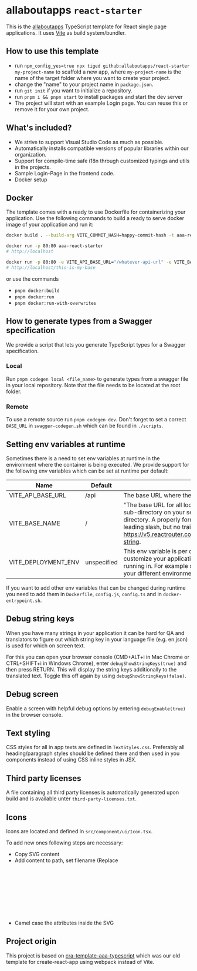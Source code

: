 # allaboutapps `react-starter`

This is the [allaboutapps](https://allaboutapps.at/) TypeScript template for React single page applications. It uses [Vite](https://vitejs.dev/) as build system/bundler.

## How to use this template
- run `npm_config_yes=true npx tiged github:allaboutapps/react-starter my-project-name` to scaffold a new app, where `my-project-name` is the name of the target folder where you want to create your project.
- change the "name" to your project name in `package.json`.
- run `git init` if you want to initialize a repository.
- run `pnpm i && pnpm start` to install packages and start the dev server
- The project will start with an example Login page. You can reuse this or remove it for your own project.

## What's included?
- We strive to support Visual Studio Code as much as possible.
- Automatically installs compatible versions of popular libraries within our organization.
- Support for compile-time safe i18n through customized typings and utils in the projects.
- Sample Login-Page in the frontend code.
- Docker setup

## Docker
The template comes with a ready to use Dockerfile for containerizing your application. Use the following commands to build a ready to serve docker image of your application and run it:

```sh
docker build . --build-arg VITE_COMMIT_HASH=happy-commit-hash -t aaa-react-starter

docker run -p 80:80 aaa-react-starter
# http://localhost

docker run -p 80:80 -e VITE_API_BASE_URL="/whatever-api-url" -e VITE_BASE_NAME="/this-is-my-base" -e VITE_DEPLOYMENT_ENV="happy-env" aaa-react-starter
# http://localhost/this-is-my-base
```

or use the commands

- `pnpm docker:build`
- `pnpm docker:run`
- `pnpm docker:run-with-overwrites`

## How to generate types from a Swagger specification

We provide a script that lets you generate TypeScript types for a Swagger specification.

### Local

Run `pnpm codegen local <file_name>` to generate types from a swagger file in your local repository. Note that the file needs to be located at the root folder.

### Remote

To use a remote source run `pnpm codegen dev`. Don't forget to set a correct `BASE_URL` in `swagger-codegen.sh` which can be found in `./scripts`.

## Setting env variables at runtime

Sometimes there is a need to set env variables at runtime in the environment where the container is being executed. We provide support for the following env variables which can be set at runtime per default:

| Name          | Default       | Description   |
| ------------- | ------------- | ------------- |
| VITE_API_BASE_URL | /api | The base URL where the API can be found. |
| VITE_BASE_NAME | / | "The base URL for all locations. If your app is served from a sub-directory on your server, you’ll want to set this to the sub-directory. A properly formatted basename should have a leading slash, but no trailing slash." Taken from https://v5.reactrouter.com/web/api/BrowserRouter/basename-string. |
| VITE_DEPLOYMENT_ENV | unspecified | This env variable is per default not used, but you can use it to customize your application depending on the environment it is running in. For example set it to `dev`, `staging` or `production` for your different environments. |

If you want to add other env variables that can be changed during runtime you need to add them in `Dockerfile`, `config.js`, `config.ts` and in `docker-entrypoint.sh`.

## Debug string keys

When you have many strings in your application it can be hard for QA and translators to figure out which string key in your language file (e.g. en.json) is used for which on screen text.

For this you can open your browser console (CMD+ALT+i in Mac Chrome or CTRL+SHIFT+i in Windows Chrome), enter `debugShowStringKeys(true)` and then press RETURN. This will display the string keys additionally to the translated text. Toggle this off again by using `debugShowStringKeys(false)`.

## Debug screen

Enable a screen with helpful debug options by entering `debugEnable(true)` in the browser console.

## Text styling

CSS styles for all in app texts are defined in `TextStyles.css`. Preferably all heading/paragraph styles should be defined there and then used in you components instead of using CSS inline styles in JSX.

## Third party licenses

A file containing all third party licenses is automatically generated upon build and is available unter `third-party-licenses.txt`.

## Icons

Icons are located and defined in `src/component/ui/Icon.tsx`.

To add new ones following steps are necessary:

* Copy SVG content
* Add content to path, set filename (Replace <svg> with a <g> if you want to set transformations for all child elements)
* Camel case the attributes inside the SVG

## Project origin

This project is based on [cra-template-aaa-typescript](https://github.com/allaboutapps/cra-template-aaa-typescript) which was our old template for create-react-app using webpack instead of Vite.
